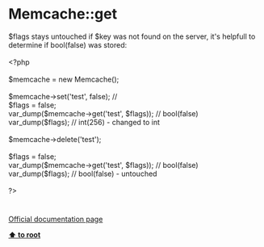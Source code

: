 # Memcache::get




<div class="phpcode"><span class="html">
$flags stays untouched if $key was not found on the server, it&apos;s helpfull to determine if bool(false) was stored:<br><br><span class="default">&lt;?php<br><br>$memcache </span><span class="keyword">= new </span><span class="default">Memcache</span><span class="keyword">();<br><br></span><span class="default">$memcache</span><span class="keyword">-&gt;</span><span class="default">set</span><span class="keyword">(</span><span class="string">&apos;test&apos;</span><span class="keyword">, </span><span class="default">false</span><span class="keyword">); </span><span class="comment">// <br></span><span class="default">$flags </span><span class="keyword">= </span><span class="default">false</span><span class="keyword">;<br></span><span class="default">var_dump</span><span class="keyword">(</span><span class="default">$memcache</span><span class="keyword">-&gt;</span><span class="default">get</span><span class="keyword">(</span><span class="string">&apos;test&apos;</span><span class="keyword">, </span><span class="default">$flags</span><span class="keyword">)); </span><span class="comment">// bool(false)<br></span><span class="default">var_dump</span><span class="keyword">(</span><span class="default">$flags</span><span class="keyword">); </span><span class="comment">// int(256) - changed to int<br><br></span><span class="default">$memcache</span><span class="keyword">-&gt;</span><span class="default">delete</span><span class="keyword">(</span><span class="string">&apos;test&apos;</span><span class="keyword">);<br><br></span><span class="default">$flags </span><span class="keyword">= </span><span class="default">false</span><span class="keyword">;<br></span><span class="default">var_dump</span><span class="keyword">(</span><span class="default">$memcache</span><span class="keyword">-&gt;</span><span class="default">get</span><span class="keyword">(</span><span class="string">&apos;test&apos;</span><span class="keyword">, </span><span class="default">$flags</span><span class="keyword">)); </span><span class="comment">// bool(false)<br></span><span class="default">var_dump</span><span class="keyword">(</span><span class="default">$flags</span><span class="keyword">); </span><span class="comment">// bool(false) - untouched<br><br></span><span class="default">?&gt;</span>
</span>
</div>
  

#

[Official documentation page](https://www.php.net/manual/en/memcache.get.php)

**[⬆ to root](/)**